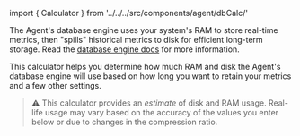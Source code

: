 <!--
title: "Calculate the disk and RAM needed to store your metrics"
description: "This calculator helps you determine how much RAM and disk the Agent's database engine will use based on how long you want to retain your metrics."
custom_edit_url: https://github.com/netdata/netdata/edit/master/database/engine/CALCULATOR.md
-->

<!--
This document uses enhancements only available on Netdata Learn:
https://learn.netdata.cloud/docs/agent/database/calculator
-->

import { Calculator } from '../../../src/components/agent/dbCalc/'

The Agent's database engine uses your system's RAM to store real-time metrics, then "spills" historical metrics to disk
for efficient long-term storage. Read the [database engine docs](/docs/agent/database/engine) for more information.

This calculator helps you determine how much RAM and disk the Agent's database engine will use based on how long you
want to retain your metrics and a few other settings.

> ⚠️ This calculator provides an _estimate_ of disk and RAM usage. Real-life usage may vary based on the accuracy of the
> values you enter below or due to changes in the compression ratio.

<Calculator />